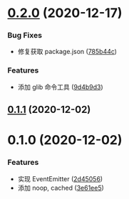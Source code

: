# [0.2.0](https://github.com/cwxyz007/glib/compare/v0.1.1...v0.2.0) (2020-12-17)


### Bug Fixes

* 修复获取 package.json ([785b44c](https://github.com/cwxyz007/glib/commit/785b44c6cbb69e2a8b9073a10b2c171fc85e1a48))


### Features

* 添加 glib 命令工具 ([9d4b9d3](https://github.com/cwxyz007/glib/commit/9d4b9d34025277ddd9f81e409277d72228ea4bca))



## [0.1.1](https://github.com/cwxyz007/glib/compare/v0.1.0...v0.1.1) (2020-12-02)



# 0.1.0 (2020-12-02)


### Features

* 实现 EventEmitter ([2d45056](https://github.com/cwxyz007/glib/commit/2d45056c704784c462133fdc5a1b3a6d7810ca6b))
* 添加 noop, cached ([3e61ee5](https://github.com/cwxyz007/glib/commit/3e61ee584b77d576586808950bb55eff89f0153a))



